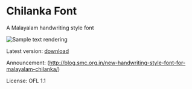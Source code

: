 Chilanka Font
============

A Malayalam handwriting style font


![Sample text rendering](http://smc.org.in/downloads/fonts/chilanka/samples/sample1.png "Sample text rendering")

Latest version: [download](http://smc.org.in/downloads/fonts/chilanka/Chilanka.ttf)

Announcement: (http://blog.smc.org.in/new-handwriting-style-font-for-malayalam-chilanka/)

License: OFL 1.1
